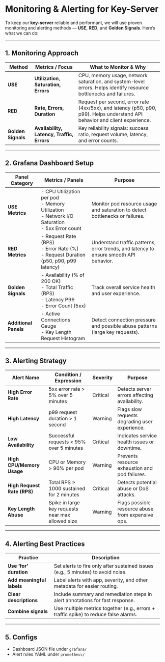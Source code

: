 # Monitoring & Alerting for Key-Server

To keep our **key-server** reliable and performant, we will use proven monitoring and alerting methods — **USE**, **RED**, and **Golden Signals**. Here’s what we can do:

---

## 1. Monitoring Approach

| Method             | Metrics / Focus                            | What to Monitor & Why                                                                                                       |
| ------------------ | ------------------------------------------ | --------------------------------------------------------------------------------------------------------------------------- |
| **USE**            | **Utilization, Saturation, Errors**        | CPU, memory usage, network saturation, and system-level errors. Helps identify resource bottlenecks and failures.           |
| **RED**            | **Rate, Errors, Duration**                 | Request per second, error rate (4xx/5xx), and latency (p50, p90, p99). Helps understand API behavior and client experience. |
| **Golden Signals** | **Availability, Latency, Traffic, Errors** | Key reliability signals: success ratio, request volume, latency, and error counts.                                          |

---

## 2. Grafana Dashboard Setup

| Panel Category        | Metrics / Panels                                                                                   | Purpose                                                                               |
| --------------------- | -------------------------------------------------------------------------------------------------- | ------------------------------------------------------------------------------------- |
| **USE Metrics**       | - CPU Utilization per pod<br>- Memory Utilization<br>- Network I/O Saturation<br>- 5xx Error count | Monitor pod resource usage and saturation to detect bottlenecks or failures.          |
| **RED Metrics**       | - Request Rate (RPS)<br>- Error Rate (%)<br>- Request Duration (p50, p90, p99 latency)             | Understand traffic patterns, error trends, and latency to ensure smooth API behavior. |
| **Golden Signals**    | - Availability (% of 200 OK)<br>- Total Traffic (RPS)<br>- Latency P99<br>- Error Count (5xx)      | Track overall service health and user experience.                                     |
| **Additional Panels** | - Active Connections Gauge<br>- Key Length Request Histogram                                       | Detect connection pressure and possible abuse patterns (large key requests).          |

---

## 3. Alerting Strategy

| Alert Name                  | Condition / Expression                            | Severity | Purpose                                           |
| --------------------------- | ------------------------------------------------- | -------- | ------------------------------------------------- |
| **High Error Rate**         | 5xx error rate > 5% over 5 minutes                | Critical | Detects server errors affecting availability.     |
| **High Latency**            | p99 request duration > 1 second                   | Warning  | Flags slow requests degrading user experience.    |
| **Low Availability**        | Successful requests < 95% over 5 minutes          | Critical | Indicates service health issues or downtime.      |
| **High CPU/Memory Usage**   | CPU or Memory > 90% per pod                       | Warning  | Prevents resource exhaustion and pod failures.    |
| **High Request Rate (RPS)** | Total RPS > 1000 sustained for 2 minutes          | Critical | Detects potential abuse or DoS attacks.           |
| **Key Length Abuse**        | Spike in large key requests near max allowed size | Warning  | Flags possible resource abuse from expensive ops. |

---

## 4. Alerting Best Practices

| Practice                  | Description                                                                          |
| ------------------------- | ------------------------------------------------------------------------------------ |
| **Use ‘for’ duration**    | Set alerts to fire only after sustained issues (e.g., 5 minutes) to avoid noise.     |
| **Add meaningful labels** | Label alerts with app, severity, and other metadata for easier routing.              |
| **Clear descriptions**    | Include summary and remediation steps in alert annotations for fast response.        |
| **Combine signals**       | Use multiple metrics together (e.g., errors + traffic spike) to reduce false alarms. |

---

## 5. Configs

- Dashboard JSON file under `grafana/`
- Alert rules YAML under `prometheus/`
